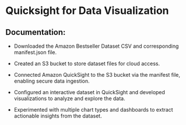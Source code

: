 # Quicksight for Data Visualization

## Documentation:
+ Downloaded the Amazon Bestseller Dataset CSV and corresponding manifest.json file.

+ Created an S3 bucket to store dataset files for cloud access.

+ Connected Amazon QuickSight to the S3 bucket via the manifest file, enabling secure data ingestion.

+ Configured an interactive dataset in QuickSight and developed visualizations to analyze and explore the data.

+ Experimented with multiple chart types and dashboards to extract actionable insights from the dataset.
